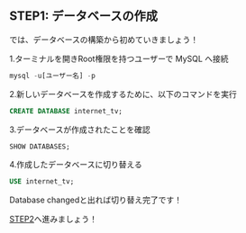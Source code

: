 ## STEP1: データベースの作成

では、データベースの構築から初めていきましょう！


1.ターミナルを開きRoot権限を持つユーザーで MySQL へ接続

```sql
mysql -u[ユーザー名] -p
```

2.新しいデータベースを作成するために、以下のコマンドを実行

```sql
CREATE DATABASE internet_tv;
```

3.データベースが作成されたことを確認

```sql
SHOW DATABASES;
```

4.作成したデータベースに切り替える

```sql
USE internet_tv;
```
Database changedと出れば切り替え完了です！

[STEP2](step2.md)へ進みましょう！
